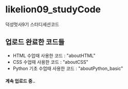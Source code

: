 # likelion09_studyCode
덕성멋사9기 스터디세션코드

<h2>업로드 완료한 코드들</h2>
<ul>
  <li>HTML 수업때 사용한 코드 :  "aboutHTML" </li>
  <li>CSS 수업때 사용한 코드 : "aboutCSS" </li>
  <li>Python 기초 수업때 사용한 코드 : "aboutPython_basic"</li>
 </ul>

<h4>계속 업로드 중..</h4>
